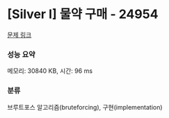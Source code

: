 # [Silver I] 물약 구매 - 24954 

[문제 링크](https://www.acmicpc.net/problem/24954) 

### 성능 요약

메모리: 30840 KB, 시간: 96 ms

### 분류

브루트포스 알고리즘(bruteforcing), 구현(implementation)

